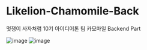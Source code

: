 # Likelion-Chamomile-Back

멋쟁이 사자처럼 10기 아이디어톤
팀 카모마일 Backend Part


![image](https://user-images.githubusercontent.com/81146131/176624319-a1d186f0-3aab-446e-b492-e7adb9633f2b.png)
![image](https://user-images.githubusercontent.com/81146131/176624534-cbcda4b5-f548-42eb-b5d7-21bdd7f83965.png)
